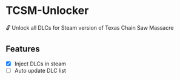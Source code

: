 # TCSM-Unlocker
🔓 Unlock all DLCs for Steam version of Texas Chain Saw Massacre

## Features
 - [x] Inject DLCs in steam
 - [ ] Auto update DLC list
